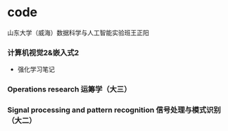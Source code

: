 # code
山东大学（威海）数据科学与人工智能实验班王正阳 
### 计算机视觉2&嵌入式2
+ 强化学习笔记
### Operations research 运筹学（大三）
### Signal processing and pattern recognition 信号处理与模式识别（大二）
